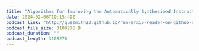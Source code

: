 ```yaml
---
title: "Algorithms for Improving the Automatically Synthesized Instruction Set of an Extensible Processor"
date: 2024-02-06T19:15:49Z
podcast_link: "http://gussmith23.github.io/run-arxiv-reader-on-github-actions/audio/Algorithms_for_Improving_the_Automatically_Synthesized_Instruction_Set_of_an_Extensible_Processor.mp3"
podcast_file_size: 3108276 B
podcast_duration: ""
podcast_length: 3108276
---
```

